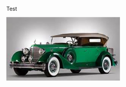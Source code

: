 
Test

[![Title: images/image1471560468429.Jpeg](https://raw.githubusercontent.com/umasubra/test3/master/images/image1471560468429.Jpeg)](https://raw.githubusercontent.com/umasubra/test3/master/images/image1471560468429.Jpeg)
